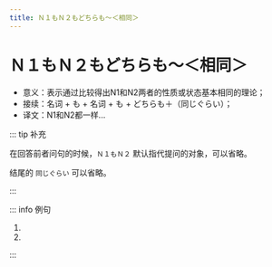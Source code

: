 ```yaml
---
title: Ｎ１もＮ２もどちらも～＜相同＞
---
```


# Ｎ１もＮ２もどちらも～＜相同＞

- 意义：表示通过比较得出N1和N2两者的性质或状态基本相同的理论；
- 接续：名词 + も + 名词 + も + どちらも＋（同じぐらい）；
- 译文：N1和N2都一样...

::: tip 补充

在回答前者问句的时候，`Ｎ１もＮ２` 默认指代提问的对象，可以省略。

结尾的 `同じぐらい` 可以省略。

:::

::: info 例句

1. <grammer-content sentence="A: [京劇/きょうげき]と[宝塚/たからづか]とではどちらのほうが[好/す]きですか。" trans="A: 京剧跟歌剧你更喜欢哪个？" />
   <grammer-content sentence="B: **どちらも[同/おな]じぐらい**[好/す]きです。" trans="B: 我都喜欢。" />
1. <grammer-content sentence="[山田/やまだ]さんは**サッカーもテニスも、どちらも**[上手/じょうず]です。" trans="足球跟网球山田都挺擅长的。" />

:::

